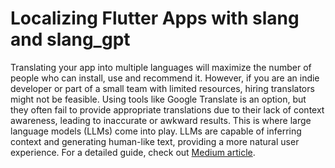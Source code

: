 # Localizing Flutter Apps with slang and slang_gpt
Translating your app into multiple languages will maximize the number of people who can install, use and recommend it. However, if you are an indie developer or part of a small team with limited resources, hiring translators might not be feasible. Using tools like Google Translate is an option, but they often fail to provide appropriate translations due to their lack of context awareness, leading to inaccurate or awkward results. This is where large language models (LLMs) come into play. LLMs are capable of inferring context and generating human-like text, providing a more natural user experience. For a detailed guide, check out [Medium article]().
